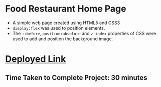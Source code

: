 # Food Restaurant Home Page
- A simple web page created using HTML5 and CSS3
- `display:flex` was used to position elements.
- The `::before`, `position:absolute` and `z-index` properties of CSS were used to add and position the background image.
# [Deployed Link](https://saurabh-food-restaurant-home-page.netlify.app/)
## Time Taken to Complete Project: 30 minutes

